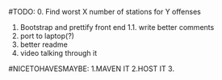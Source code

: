 #TODO:
0. Find worst X number of stations for Y offenses
1. Bootstrap and prettify front end
1.1. write better comments 
2. port to laptop(?)
3. better readme
4. video talking through it

#NICETOHAVESMAYBE:
1.MAVEN IT
2.HOST IT
3.



